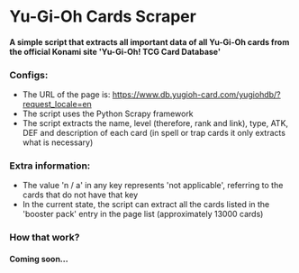 # Yu-Gi-Oh Cards Scraper
#### A simple script that extracts all important data of all Yu-Gi-Oh cards from the official Konami site 'Yu-Gi-Oh! TCG Card Database'

### Configs:
- The URL of the page is: https://www.db.yugioh-card.com/yugiohdb/?request_locale=en
- The script uses the Python Scrapy framework
- The script extracts the name, level (therefore, rank and link), type, ATK, DEF and description of each card (in spell or trap cards it only extracts what is necessary)

### Extra information:
- The value 'n / a' in any key represents 'not applicable', referring to the cards that do not have that key
- In the current state, the script can extract all the cards listed in the 'booster pack' entry in the page list (approximately 13000 cards)

### How that work?
#### Coming soon...
